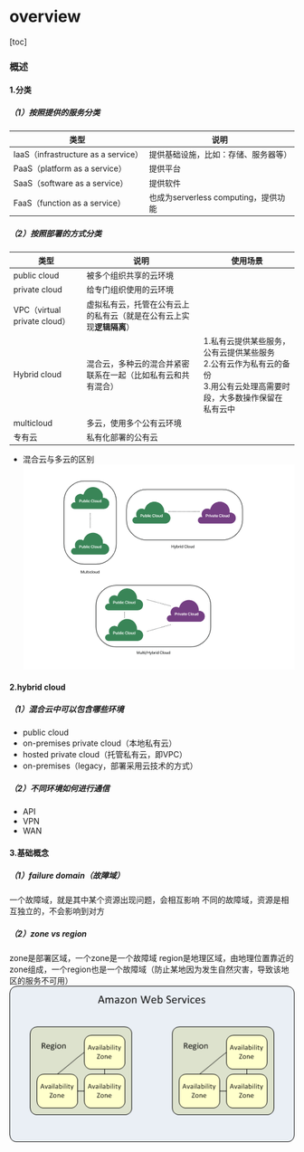 # overview

[toc]

### 概述

#### 1.分类

##### （1）按照提供的服务分类
|类型|说明|
|-|-|
|IaaS（infrastructure as a service）|提供基础设施，比如：存储、服务器等）|
|PaaS（platform as a service）|提供平台|
|SaaS（software as a service）|提供软件|
|FaaS（function as a service）|也成为serverless computing，提供功能|

##### （2）按照部署的方式分类
|类型|说明|使用场景|
|-|-|-|
|public cloud|被多个组织共享的云环境|
|private cloud|给专门组织使用的云环境|
|VPC（virtual private cloud）|虚拟私有云，托管在公有云上的私有云（就是在公有云上实现**逻辑隔离**）|
|Hybrid cloud|混合云，多种云的混合并紧密联系在一起（比如私有云和共有混合）|1.私有云提供某些服务，公有云提供某些服务</br>2.公有云作为私有云的备份</br>3.用公有云处理高需要时段，大多数操作保留在私有云中|
|multicloud|多云，使用多个公有云环境|
|专有云|私有化部署的公有云|

* 混合云与多云的区别
![](./imgs/overview_01.png)

#### 2.hybrid cloud

##### （1）混合云中可以包含哪些环境
* public cloud
* on-premises private cloud（本地私有云）
* hosted private cloud（托管私有云，即VPC）
* on-premises（legacy，部署采用云技术的方式）

##### （2）不同环境如何进行通信
* API
* VPN
* WAN

#### 3.基础概念

##### （1）failure domain（故障域）
一个故障域，就是其中某个资源出现问题，会相互影响
不同的故障域，资源是相互独立的，不会影响到对方

##### （2）zone vs region
zone是部署区域，一个zone是一个故障域
region是地理区域，由地理位置靠近的zone组成，一个region也是一个故障域（防止某地因为发生自然灾害，导致该地区的服务不可用）
![](./imgs/overview_02.png)
